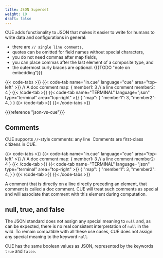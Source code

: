 ```yaml
---
title: JSON Superset
weight: 10
draft: false
---
```


CUE adds functionality to JSON that makes it easier to write for humans to write
data and configurations in general:

- there are `// single line comments`,
- quotes can be omitted for field names without special characters,
- you do not need commas after map fields,
- you can place commas after the last element of a composite type, and
- the outermost curly braces are optional. {{{TODO "note on embedding"}}}

{{< code-tabs >}}
{{< code-tab name="in.cue" language="cue"  area="top-left" >}}
// A doc comment
map: {
	member1: 3 // a line comment
	member2: 4
}
{{< /code-tab >}}
{{< code-tab name="TERMINAL" language="json" type="terminal" area="top-right" >}}
{
    "map": {
        "member1": 3,
        "member2": 4,
    }
}
{{< /code-tab >}}
{{< /code-tabs >}}

{{{reference "json-vs-cue"}}}

<!-- TODO: Also useful for defining data: embedding, builtins, … -->

## Comments

CUE supports `//`-style comments: any line  Comments are first-class citizens in
CUE.

{{< code-tabs >}}
{{< code-tab name="in.cue" language="cue"  area="top-left" >}}
// A doc comment
map: {
	member1: 3 // a line comment
	member2: 4
}
{{< /code-tab >}}
{{< code-tab name="TERMINAL" language="json" type="terminal" area="top-right" >}}
{
    "map": {
        "member1": 3,
        "member2": 4,
    }
}
{{< /code-tab >}}
{{< /code-tabs >}}

A comment that is directly on a line directly preceding an element, that comment
is called a doc comment. CUE will treat such comments as special and will
associate that comment with this element during computation.

## null, true, and false

The JSON standard does not assign any special meaning to `null` and, as can be
expected, there is no real consistent interpretation of `null` in the wild. To
remain compatible with all these use cases, CUE does not assign any special
meaning to the keyword `null`.

CUE has the same boolean values as JSON, represented by the keywords `true` and
`false`.
